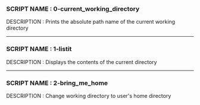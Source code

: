 ### SCRIPT NAME : 0-current_working_directory
DESCRIPTION : Prints the absolute path name of the current working directory

--- 

### SCRIPT NAME : 1-listit
DESCRIPTION : Displays the contents of the current directory

--- 

### SCRIPT NAME : 2-bring_me_home
DESCRIPTION : Change working directory to user's home directory


